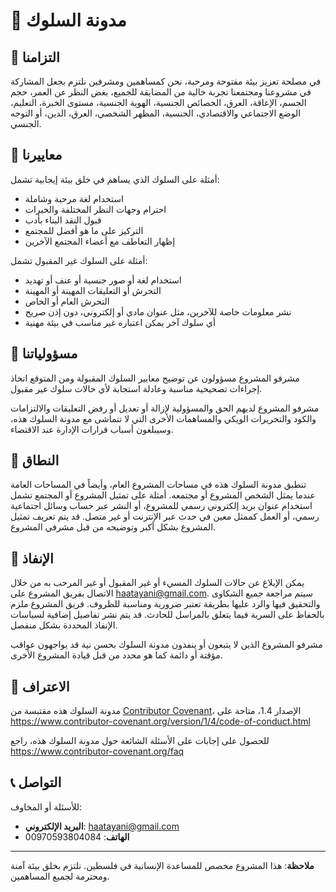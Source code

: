 # 📜 مدونة السلوك

## 🎯 التزامنا

في مصلحة تعزيز بيئة مفتوحة ومرحبة، نحن كمساهمين ومشرفين نلتزم بجعل المشاركة في مشروعنا ومجتمعنا تجربة خالية من المضايقة للجميع، بغض النظر عن العمر، حجم الجسم، الإعاقة، العرق، الخصائص الجنسية، الهوية الجنسية، مستوى الخبرة، التعليم، الوضع الاجتماعي والاقتصادي، الجنسية، المظهر الشخصي، العرق، الدين، أو التوجه الجنسي.

## 🎯 معاييرنا

أمثلة على السلوك الذي يساهم في خلق بيئة إيجابية تشمل:

* استخدام لغة مرحبة وشاملة
* احترام وجهات النظر المختلفة والخبرات
* قبول النقد البناء بأدب
* التركيز على ما هو أفضل للمجتمع
* إظهار التعاطف مع أعضاء المجتمع الآخرين

أمثلة على السلوك غير المقبول تشمل:

* استخدام لغة أو صور جنسية أو عنف أو تهديد
* التحرش أو التعليقات المهينة أو المهينة
* التحرش العام أو الخاص
* نشر معلومات خاصة للآخرين، مثل عنوان مادي أو إلكتروني، دون إذن صريح
* أي سلوك آخر يمكن اعتباره غير مناسب في بيئة مهنية

## 🎯 مسؤولياتنا

مشرفو المشروع مسؤولون عن توضيح معايير السلوك المقبولة ومن المتوقع اتخاذ إجراءات تصحيحية مناسبة وعادلة استجابة لأي حالات سلوك غير مقبول.

مشرفو المشروع لديهم الحق والمسؤولية لإزالة أو تعديل أو رفض التعليقات والالتزامات والكود والتحريرات الويكي والمساهمات الأخرى التي لا تتماشى مع مدونة السلوك هذه، وسيبلغون أسباب قرارات الإدارة عند الاقتضاء.

## 🎯 النطاق

تنطبق مدونة السلوك هذه في مساحات المشروع العام، وأيضاً في المساحات العامة عندما يمثل الشخص المشروع أو مجتمعه. أمثلة على تمثيل المشروع أو المجتمع تشمل استخدام عنوان بريد إلكتروني رسمي للمشروع، أو النشر عبر حساب وسائل اجتماعية رسمي، أو العمل كممثل معين في حدث عبر الإنترنت أو غير متصل. قد يتم تعريف تمثيل المشروع بشكل أكبر وتوضيحه من قبل مشرفي المشروع.

## 🎯 الإنفاذ

يمكن الإبلاغ عن حالات السلوك المسيء أو غير المقبول أو غير المرحب به من خلال الاتصال بفريق المشروع على haatayani@gmail.com. سيتم مراجعة جميع الشكاوى والتحقيق فيها والرد عليها بطريقة تعتبر ضرورية ومناسبة للظروف. فريق المشروع ملزم بالحفاظ على السرية فيما يتعلق بالمراسل للحادث. قد يتم نشر تفاصيل إضافية لسياسات الإنفاذ المحددة بشكل منفصل.

مشرفو المشروع الذين لا يتبعون أو ينفذون مدونة السلوك بحسن نية قد يواجهون عواقب مؤقتة أو دائمة كما هو محدد من قبل قيادة المشروع الأخرى.

## 🎯 الاعتراف

مدونة السلوك هذه مقتبسة من [Contributor Covenant][homepage]، الإصدار 1.4، متاحة على https://www.contributor-covenant.org/version/1/4/code-of-conduct.html

[homepage]: https://www.contributor-covenant.org

للحصول على إجابات على الأسئلة الشائعة حول مدونة السلوك هذه، راجع https://www.contributor-covenant.org/faq

## 📞 التواصل

للأسئلة أو المخاوف:
- **البريد الإلكتروني**: haatayani@gmail.com
- **الهاتف**: 00970593804084

---

**ملاحظة**: هذا المشروع مخصص للمساعدة الإنسانية في فلسطين. نلتزم بخلق بيئة آمنة ومحترمة لجميع المساهمين.
